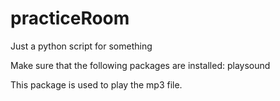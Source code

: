 # practiceRoom

Just a python script for something

Make sure that the following packages are installed:
playsound

This package is used to play the mp3 file.
